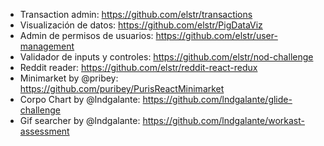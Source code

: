 - Transaction admin: https://github.com/elstr/transactions
- Visualización de datos: https://github.com/elstr/PigDataViz
- Admin de permisos de usuarios: https://github.com/elstr/user-management
- Validador de inputs y controles: https://github.com/elstr/nod-challenge
- Reddit reader: https://github.com/elstr/reddit-react-redux
- Minimarket by @pribey: https://github.com/puribey/PurisReactMinimarket
- Corpo Chart by @lndgalante: https://github.com/lndgalante/glide-challenge
- Gif searcher by @lndgalante: https://github.com/lndgalante/workast-assessment
